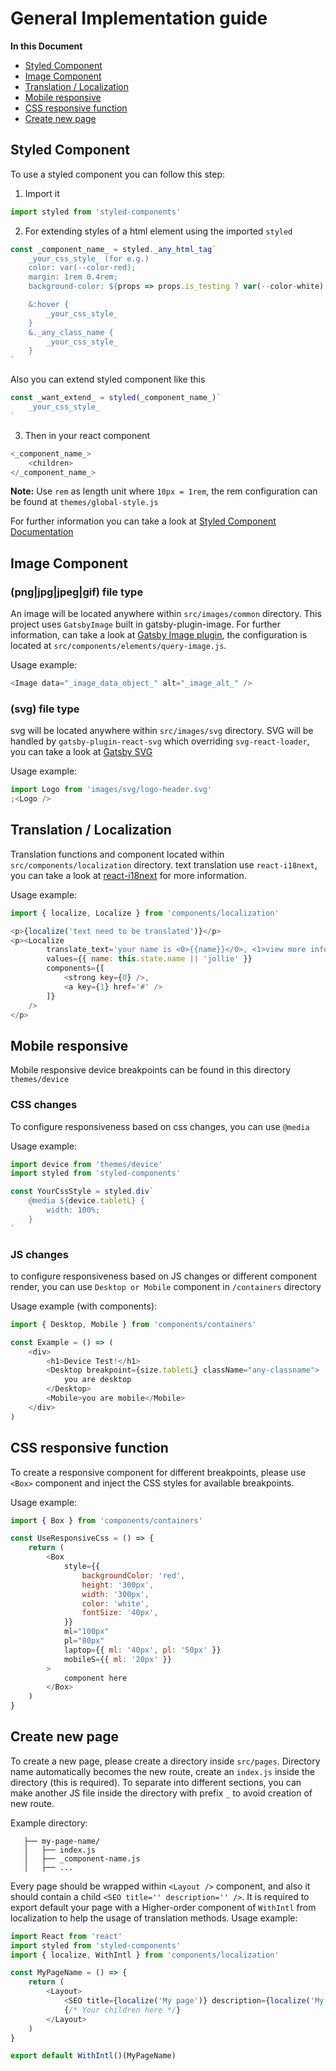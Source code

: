 # General Implementation guide

**In this Document**

-   [Styled Component](#styled-component)
-   [Image Component](#image-component)
-   [Translation / Localization](#translation-/-localization)
-   [Mobile responsive](#mobile-responsive)
-   [CSS responsive function](#css-responsive-function)
-   [Create new page](#create-new-page)

## Styled Component

To use a styled component you can follow this step:

1. Import it

```js
import styled from 'styled-components'
```

2. For extending styles of a html element using the imported `styled`

```js
const _component_name_ = styled._any_html_tag`
    _your_css_style_ (for e.g.)
    color: var(--color-red);
    margin: 1rem 0.4rem;
    background-color: ${props => props.is_testing ? var(--color-white) : var(--color-black)}

    &:hover {
        _your_css_style_
    }
    &._any_class_name {
        _your_css_style_
    }
`
```

Also you can extend styled component like this

```js
const _want_extend_ = styled(_component_name_)`
    _your_css_style_
`
```

3. Then in your react component

```js
<_component_name_>
    <children>
</_component_name_>
```

**Note:** Use `rem` as length unit where `10px = 1rem`, the rem configuration can be found at `themes/global-style.js`

For further information you can take a look at [Styled Component Documentation](https://styled-components.com/docs)

## Image Component

### (png|jpg|jpeg|gif) file type

An image will be located anywhere within `src/images/common` directory.
This project uses `GatsbyImage` built in gatsby-plugin-image. For further information, can take a look at [Gatsby Image plugin](https://www.gatsbyjs.com/docs/reference/built-in-components/gatsby-plugin-image/#gatsbyimage), the configuration is located at
`src/components/elements/query-image.js`.

Usage example:

```js
<Image data="_image_data_object_" alt="_image_alt_" />
```

### (svg) file type

svg will be located anywhere within `src/images/svg` directory.
SVG will be handled by `gatsby-plugin-react-svg` which overriding `svg-react-loader`, you can take a look at [Gatsby SVG](https://www.gatsbyjs.org/packages/gatsby-plugin-react-svg/)

Usage example:

```js
import Logo from 'images/svg/logo-header.svg'
;<Logo />
```

## Translation / Localization

Translation functions and component located within `src/components/localization` directory.
text translation use `react-i18next`, you can take a look at [react-i18next](https://react.i18next.com/) for more information.

Usage example:

```js
import { localize, Localize } from 'components/localization'

<p>{localize('text need to be translated')}</p>
<p><Localize
        translate_text='your name is <0>{{name}}</0>, <1>view more info</1>'
        values={{ name: this.state.name || 'jollie' }}
        components={[
            <strong key={0} />,
            <a key={1} href='#' />
        ]}
    />
</p>
```

## Mobile responsive

Mobile responsive device breakpoints can be found in this directory `themes/device`

### CSS changes

To configure responsiveness based on css changes, you can use `@media`

Usage example:

```js
import device from 'themes/device'
import styled from 'styled-components'

const YourCssStyle = styled.div`
    @media ${device.tabletL} {
        width: 100%;
    }
`
```

### JS changes

to configure responsiveness based on JS changes or different component render, you can use `Desktop or Mobile` component in `/containers` directory

Usage example (with components):

```js
import { Desktop, Mobile } from 'components/containers'

const Example = () => (
    <div>
        <h1>Device Test!</h1>
        <Desktop breakpoint={size.tabletL} className="any-classname">
            you are desktop
        </Desktop>
        <Mobile>you are mobile</Mobile>
    </div>
)
```

## CSS responsive function

To create a responsive component for different breakpoints, please use `<Box>` component and inject the CSS styles for available breakpoints.

Usage example:

```js
import { Box } from 'components/containers'

const UseResponsiveCss = () => {
    return (
        <Box
            style={{
                backgroundColor: 'red',
                height: '300px',
                width: '300px',
                color: 'white',
                fontSize: '40px',
            }}
            ml="100px"
            pl="80px"
            laptop={{ ml: '40px', pl: '50px' }}
            mobileS={{ ml: '20px' }}
        >
            component here
        </Box>
    )
}
```

## Create new page

To create a new page, please create a directory inside `src/pages`. Directory name automatically becomes the new route,
create an `index.js` inside the directory (this is required). To separate into different sections, you can make another JS file inside the directory with prefix `_` to avoid creation of new route.

Example directory:

```
   ├── my-page-name/
   │   ├── index.js
   │   ├── _component-name.js
   │   ├── ...
```

Every page should be wrapped within `<Layout />` component, and also it should contain a child `<SEO title='' description='' />`.
It is required to export default your page with a Higher-order component of `WithIntl` from localization to help the usage of translation methods.
Usage example:

```js
import React from 'react'
import styled from 'styled-components'
import { localize, WithIntl } from 'components/localization'

const MyPageName = () => {
    return (
        <Layout>
            <SEO title={localize('My page')} description={localize('My page description')} />
            {/* Your children here */}
        </Layout>
    )
}

export default WithIntl()(MyPageName)
```
